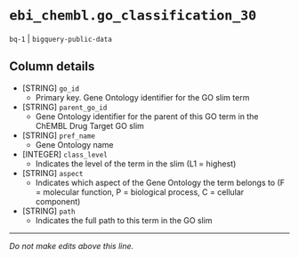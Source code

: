 # `ebi_chembl.go_classification_30`
`bq-1` | `bigquery-public-data`

## Column details
* [STRING]    `go_id`
  - Primary key. Gene Ontology identifier for the GO slim term
* [STRING]    `parent_go_id`
  - Gene Ontology identifier for the parent of this GO term in the ChEMBL Drug Target GO slim
* [STRING]    `pref_name`
  -  Gene Ontology name
* [INTEGER]   `class_level`
  - Indicates the level of the term in the slim (L1 = highest)
* [STRING]    `aspect`
  -  Indicates which aspect of the Gene Ontology the term belongs to (F = molecular function, P = biological process, C = cellular component)
* [STRING]    `path`
  - Indicates the full path to this term in the GO slim

-------------------------------------------------------------------------------
*Do not make edits above this line.*
